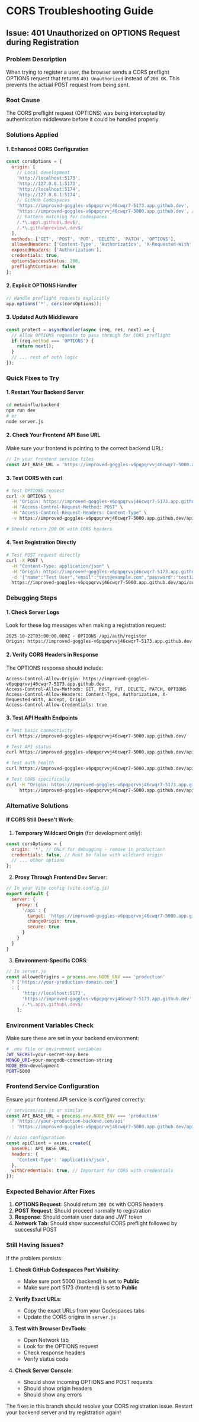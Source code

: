 # CORS Troubleshooting Guide

## Issue: 401 Unauthorized on OPTIONS Request during Registration

### Problem Description
When trying to register a user, the browser sends a CORS preflight OPTIONS request that returns `401 Unauthorized` instead of `200 OK`. This prevents the actual POST request from being sent.

### Root Cause
The CORS preflight request (OPTIONS) was being intercepted by authentication middleware before it could be handled properly.

### Solutions Applied

#### 1. Enhanced CORS Configuration
```javascript
const corsOptions = {
  origin: [
    // Local development
    'http://localhost:5173',
    'http://127.0.0.1:5173', 
    'http://localhost:5174',
    'http://127.0.0.1:5174',
    // GitHub Codespaces
    'https://improved-goggles-v6pqpqrvvj46cwqr7-5173.app.github.dev',
    'https://improved-goggles-v6pqpqrvvj46cwqr7-5000.app.github.dev', // Your backend URL
    // Pattern matching for Codespaces
    /.*\.app\.github\.dev$/,
    /.*\.githubpreview\.dev$/
  ],
  methods: ['GET', 'POST', 'PUT', 'DELETE', 'PATCH', 'OPTIONS'],
  allowedHeaders: ['Content-Type', 'Authorization', 'X-Requested-With', 'Accept', 'Origin'],
  exposedHeaders: ['Authorization'],
  credentials: true,
  optionsSuccessStatus: 200,
  preflightContinue: false
};
```

#### 2. Explicit OPTIONS Handler
```javascript
// Handle preflight requests explicitly
app.options('*', cors(corsOptions));
```

#### 3. Updated Auth Middleware
```javascript
const protect = asyncHandler(async (req, res, next) => {
  // Allow OPTIONS requests to pass through for CORS preflight
  if (req.method === 'OPTIONS') {
    return next();
  }
  // ... rest of auth logic
});
```

### Quick Fixes to Try

#### 1. Restart Your Backend Server
```bash
cd metainflu/backend
npm run dev
# or
node server.js
```

#### 2. Check Your Frontend API Base URL
Make sure your frontend is pointing to the correct backend URL:

```javascript
// In your frontend service files
const API_BASE_URL = 'https://improved-goggles-v6pqpqrvvj46cwqr7-5000.app.github.dev/api'
```

#### 3. Test CORS with curl
```bash
# Test OPTIONS request
curl -X OPTIONS \
  -H "Origin: https://improved-goggles-v6pqpqrvvj46cwqr7-5173.app.github.dev" \
  -H "Access-Control-Request-Method: POST" \
  -H "Access-Control-Request-Headers: Content-Type" \
  -v https://improved-goggles-v6pqpqrvvj46cwqr7-5000.app.github.dev/api/auth/register

# Should return 200 OK with CORS headers
```

#### 4. Test Registration Directly
```bash
# Test POST request directly
curl -X POST \
  -H "Content-Type: application/json" \
  -H "Origin: https://improved-goggles-v6pqpqrvvj46cwqr7-5173.app.github.dev" \
  -d '{"name":"Test User","email":"test@example.com","password":"test123"}' \
  https://improved-goggles-v6pqpqrvvj46cwqr7-5000.app.github.dev/api/auth/register
```

### Debugging Steps

#### 1. Check Server Logs
Look for these log messages when making a registration request:
```
2025-10-22T03:00:00.000Z - OPTIONS /api/auth/register
Origin: https://improved-goggles-v6pqpqrvvj46cwqr7-5173.app.github.dev
```

#### 2. Verify CORS Headers in Response
The OPTIONS response should include:
```
Access-Control-Allow-Origin: https://improved-goggles-v6pqpqrvvj46cwqr7-5173.app.github.dev
Access-Control-Allow-Methods: GET, POST, PUT, DELETE, PATCH, OPTIONS
Access-Control-Allow-Headers: Content-Type, Authorization, X-Requested-With, Accept, Origin
Access-Control-Allow-Credentials: true
```

#### 3. Test API Health Endpoints
```bash
# Test basic connectivity
curl https://improved-goggles-v6pqpqrvvj46cwqr7-5000.app.github.dev/

# Test API status
curl https://improved-goggles-v6pqpqrvvj46cwqr7-5000.app.github.dev/api

# Test auth health
curl https://improved-goggles-v6pqpqrvvj46cwqr7-5000.app.github.dev/api/auth/health

# Test CORS specifically
curl -H "Origin: https://improved-goggles-v6pqpqrvvj46cwqr7-5173.app.github.dev" \
     https://improved-goggles-v6pqpqrvvj46cwqr7-5000.app.github.dev/api/auth/test-cors
```

### Alternative Solutions

#### If CORS Still Doesn't Work:

1. **Temporary Wildcard Origin** (for development only):
```javascript
const corsOptions = {
  origin: '*', // ONLY for debugging - remove in production!
  credentials: false, // Must be false with wildcard origin
  // ... other options
};
```

2. **Proxy Through Frontend Dev Server**:
```javascript
// In your Vite config (vite.config.js)
export default {
  server: {
    proxy: {
      '/api': {
        target: 'https://improved-goggles-v6pqpqrvvj46cwqr7-5000.app.github.dev',
        changeOrigin: true,
        secure: true
      }
    }
  }
}
```

3. **Environment-Specific CORS**:
```javascript
// In server.js
const allowedOrigins = process.env.NODE_ENV === 'production' 
  ? ['https://your-production-domain.com']
  : [
      'http://localhost:5173',
      'https://improved-goggles-v6pqpqrvvj46cwqr7-5173.app.github.dev',
      /.*\.app\.github\.dev$/
    ];
```

### Environment Variables Check

Make sure these are set in your backend environment:
```bash
# .env file or environment variables
JWT_SECRET=your-secret-key-here
MONGO_URI=your-mongodb-connection-string
NODE_ENV=development
PORT=5000
```

### Frontend Service Configuration

Ensure your frontend API service is configured correctly:

```javascript
// services/api.js or similar
const API_BASE_URL = process.env.NODE_ENV === 'production'
  ? 'https://your-production-backend.com/api'
  : 'https://improved-goggles-v6pqpqrvvj46cwqr7-5000.app.github.dev/api'

// Axios configuration
const apiClient = axios.create({
  baseURL: API_BASE_URL,
  headers: {
    'Content-Type': 'application/json',
  },
  withCredentials: true, // Important for CORS with credentials
});
```

### Expected Behavior After Fixes

1. **OPTIONS Request**: Should return `200 OK` with CORS headers
2. **POST Request**: Should proceed normally to registration
3. **Response**: Should contain user data and JWT token
4. **Network Tab**: Should show successful CORS preflight followed by successful POST

### Still Having Issues?

If the problem persists:

1. **Check GitHub Codespaces Port Visibility**:
   - Make sure port 5000 (backend) is set to **Public**
   - Make sure port 5173 (frontend) is set to **Public**

2. **Verify Exact URLs**:
   - Copy the exact URLs from your Codespaces tabs
   - Update the CORS origins in `server.js`

3. **Test with Browser DevTools**:
   - Open Network tab
   - Look for the OPTIONS request
   - Check response headers
   - Verify status code

4. **Check Server Console**:
   - Should show incoming OPTIONS and POST requests
   - Should show origin headers
   - Should show any errors

The fixes in this branch should resolve your CORS registration issue. Restart your backend server and try registration again!